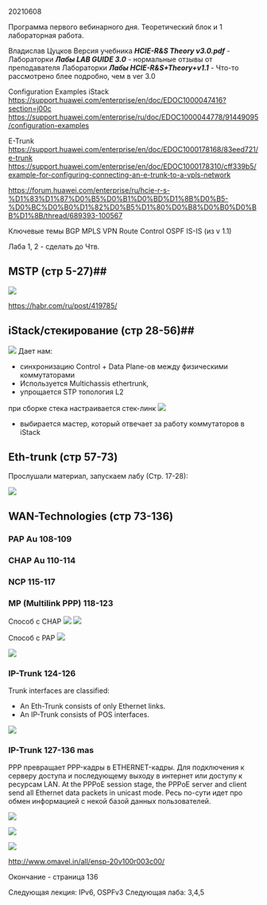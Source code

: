 20210608

Программа первого вебинарного дня. Теоретический блок и 1 лабораторная работа.

Владислав Цуцков
Версия учебника ___HCIE-R&S Theory v3.0.pdf___ - 
Лабораторки ___Лабы LAB GUIDE 3.0___ - нормальные отзывы от преподавателя
Лабораторки ___Лабы HCIE-R&S+Theory+v1.1___ - Что-то рассмотрено блее подробно, чем в ver 3.0

Configuration Examples iStack
https://support.huawei.com/enterprise/en/doc/EDOC1000047416?section=j00c
https://support.huawei.com/enterprise/ru/doc/EDOC1000044778/91449095/configuration-examples

E-Trunk
https://support.huawei.com/enterprise/en/doc/EDOC1000178168/83eed721/e-trunk
https://support.huawei.com/enterprise/en/doc/EDOC1000178310/cff339b5/example-for-configuring-connecting-an-e-trunk-to-a-vpls-network


https://forum.huawei.com/enterprise/ru/hcie-r-s-%D1%83%D1%87%D0%B5%D0%B1%D0%BD%D1%8B%D0%B5-%D0%BC%D0%B0%D1%82%D0%B5%D1%80%D0%B8%D0%B0%D0%BB%D1%8B/thread/689393-100567


Ключевые темы
BGP
MPLS VPN
Route Control
OSPF
IS-IS (из v 1.1)

Лаба 1, 2 - сделать до Чтв.

## MSTP (стр 5-27)## 
![](pictures/10.jpg)

https://habr.com/ru/post/419785/


## iStack/стекирование (стр 28-56)##

![](pictures/11.jpg)
Дает нам:
- синхронизацию Control + Data Plane-ов между физическими коммутаторами
- Используется Multichassis ethertrunk, 
- упрощается STP топология L2

при сборке стека настраивается стек-линк
![](pictures/12.jpg)
- выбирается мастер, который отвечает за работу коммутаторов в iStack

## Eth-trunk (стр 57-73) ##
Прослушали материал, запускаем лабу (Стр. 17-28):

![](pictures/13.jpg)

## WAN-Technologies (стр 73-136) ##
### PAP Au 108-109 ###
### CHAP Au 110-114 ###
### NCP 115-117 ###
### MP (Multilink PPP) 118-123 ###

Способ с CHAP
![](pictures/15.jpg)
![](pictures/16.jpg)

Способ с PAP
![](pictures/17.jpg)

![](pictures/18.jpg)

### IP-Trunk 124-126 ###
Trunk interfaces are classified:
- An Eth-Trunk consists of only Ethernet links.
- An IP-Trunk consists of POS interfaces.

![](pictures/19.jpg)

### IP-Trunk 127-136 mas ###
PPP превращает PPP-кадры в ETHERNET-кадры. Для подключения к серверу доступа и последующему выходу в интернет или доступу к ресурсам LAN. At the PPPoE session stage, the PPPoE server and client send all Ethernet data packets in unicast mode. Ресь по-сути идет про обмен информацией с некой базой данных пользователей.

![](pictures/20.jpg)

![](pictures/21.jpg)

![](pictures/22.jpg)



http://www.omavel.in/all/ensp-20v100r003c00/

Окончание - страница 136


Следующая лекция: IPv6, OSPFv3
Следующая лаба: 3,4,5